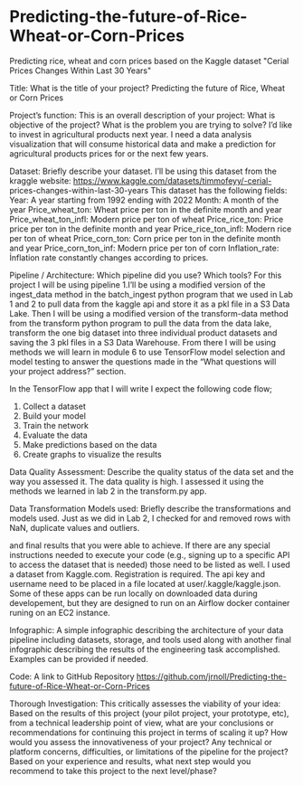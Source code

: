 # Predicting-the-future-of-Rice-Wheat-or-Corn-Prices
Predicting rice, wheat and corn prices based on the Kaggle dataset "Cerial Prices Changes Within Last 30 Years"

Title: What is the title of your project? Predicting the future of Rice, Wheat or Corn Prices

Project’s function: This is an overall description of your project: What is objective of the project? What is the problem you are trying to solve? I’d like to invest in agricultural products next year. I need a data analysis visualization that will consume historical data and make a prediction for agricultural products prices for or the next few years.

Dataset: Briefly describe your dataset. I’ll be using this dataset from the kraggle website: https://www.kaggle.com/datasets/timmofeyy/-cerial-
prices-changes-within-last-30-years
This dataset has the following fields:
Year: A year starting from 1992 ending with 2022
Month: A month of the year
Price_wheat_ton: Wheat price per ton in the definite month and year
Price_wheat_ton_infl: Modern price per ton of wheat
Price_rice_ton: Price price per ton in the definite month and year
Price_rice_ton_infl: Modern rice per ton of wheat
Price_corn_ton: Corn price per ton in the definite month and year
Price_corn_ton_inf: Modern price per ton of corn
Inflation_rate: İnflation rate constantly changes according to prices.

Pipeline / Architecture: Which pipeline did you use? Which tools? For this project I will be using pipeline 1.I’ll be using a modified version of the ingest_data method in the batch_ingest python program that we used in Lab 1 and 2 to pull data from the kaggle api and store it as a pkl file in a S3 Data Lake. Then I will
be using a modified version of the transform-data method from the transform python program to pull the data from the data lake, transform the one big dataset into three individual product datasets and saving the 3 pkl files in a S3 Data Warehouse. From there I will be using methods we will learn in module 6 to use TensorFlow model selection and model testing to answer the questions made in the “What questions will your project address?” section.

In the TensorFlow app that I will write I expect the following code flow;
1. Collect a dataset
2. Build your model
3. Train the network
4. Evaluate the data
5. Make predictions based on the data
6. Create graphs to visualize the results

Data Quality Assessment: Describe the quality status of the data set and the way you assessed it. The data quality is high. I assessed it using the methods we learned in lab 2 in the transform.py app.

Data Transformation Models used: Briefly describe the transformations and models used. Just as we did in Lab 2, I checked for and removed rows with NaN, duplicate values and outliers.

and final results that you were able to achieve. If there are any special instructions needed to execute your code (e.g., signing up to a specific API to access the dataset that is needed) those need to be listed as well. I used a dataset from Kaggle.com. Registration is required. The api key and username need to be placed in a file located at user/.kaggle/kaggle.json. Some of these apps can be run locally on downloaded data during developement, but they are designed to run on an Airflow docker container runing on an EC2 instance. 

Infographic: A simple infographic describing the architecture of your data pipeline including datasets, storage, and tools used along with another final infographic describing the results of the engineering task accomplished. Examples can be provided if needed.

Code: A link to GitHub Repository https://github.com/jrnoll/Predicting-the-future-of-Rice-Wheat-or-Corn-Prices

Thorough Investigation: This critically assesses the viability of your idea: Based on the results of this project (your pilot project, your prototype, etc), from a technical leadership point of view, what are your conclusions or recommendations for continuing this project in terms of scaling it up? How would you assess the innovativeness of your project? Any technical or platform concerns, difficulties, or limitations of the pipeline for the project? Based on your experience and results, what next step would you recommend to take this project to the next level/phase?
